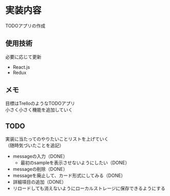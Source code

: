 # 実装内容
TODOアプリの作成

## 使用技術
必要に応じて更新
- React.js
- Redux

## メモ
目標はTrelloのようなTODOアプリ  
小さく小さく機能を追加していく

## TODO
実装に当たってのやりたいことリストを上げていく  
（随時気づいたことを追記）

- messageの入力（DONE）
    - 最初のsampleを表示させないようにしたい（DONE）
- messageの削除（DONE）
- messageを廃止して、カード形式にしてみる（DONE）
- 詳細項目の追加（DONE）
- リロードしても消えないようにローカルストレージに保存できるようにする